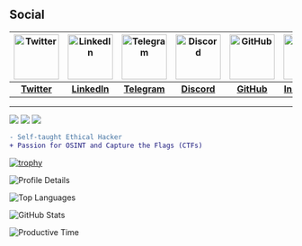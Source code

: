 


## Social
| <img src="https://freepnglogo.com/images/all_img/1691832708new-twitter-x-logo-white.png" alt="Twitter" width="80"/>  |  <img src="https://cdn-icons-png.flaticon.com/512/174/174857.png" alt="LinkedIn" width="80"/>  |  <img src="https://upload.wikimedia.org/wikipedia/commons/thumb/8/82/Telegram_logo.svg/2048px-Telegram_logo.svg.png" alt="Telegram" width="80"/>  |  <img src="https://static-00.iconduck.com/assets.00/discord-icon-2048x2048-nnt62s2u.png" alt="Discord" width="80"/>  |  <img src="https://cdn-icons-png.flaticon.com/512/25/25231.png" alt="GitHub" width="80"/>  |  <img src="https://upload.wikimedia.org/wikipedia/commons/thumb/a/a5/Instagram_icon.png/2048px-Instagram_icon.png" alt="Instagram" width="80"/>  |  <img src="https://pbs.twimg.com/profile_images/1817514341253750784/GUG-m485_400x400.jpg" alt="Blog" width="80"/>  |
| :-----------------------------------------------------------------------------------------------------------------: | :-----------------------------------------------------------------------------------------: | :------------------------------------------------------------------------------------------------------------------------------------------: | :------------------------------------------------------------------------------------------------------------------------------------------------: | :---------------------------------------------------------------------------------------------------------: | :-------------------------------------------------------------------------------------------------------------------: | :-------------------------------------------------------------------------------------------------------------------: |
| [**Twitter**](https://x.com/f141ne0)  |  [**LinkedIn**](https://www.linkedin.com/in/nijithwilson/)  |  [**Telegram**](https://t.me/project_entity)  |  [**Discord**](https://discord.gg/YSBfz3JnNE)  |  [**GitHub**](https://github.com/f141ne0)  |  [**Instagram**](https://instagram.com/ig.ne0)  |  [**Blog**](https://neospl0it.github.io/)  |
---


  ![](https://komarev.com/ghpvc/?username=f141ne0&color=6aa6f8)
  <img  src="https://custom-icon-badges.herokuapp.com/chrome-web-store/rating/ogffaloegjglncjfehdfplabnoondfjo?logo=thumbsup&logoColor=white"/></a>
  <img  src="https://custom-icon-badges.herokuapp.com/badge/dynamic/json?logo=graph&logoColor=fff&color=blue&label=total%20contributions&query=%24.totalContributions&url=https%3A%2F%2Fgithub-readme-streak-stats.herokuapp.com%2F%3Fuser%3Df141ne0%26type%3Djson"/></a>
 <br>

```diff
- Self-taught Ethical Hacker
+ Passion for OSINT and Capture the Flags (CTFs)

```

 [![trophy](https://github-profile-trophy.vercel.app/?username=neospl0it&theme=onedark)](https://github.com/ryo-ma/github-profile-trophy)

 ![Profile Details](http://github-profile-summary-cards.vercel.app/api/cards/profile-details?username=neospl0it&theme=2077)

 ![Top Languages](http://github-profile-summary-cards.vercel.app/api/cards/repos-per-language?username=neospl0it&theme=2077)

![GitHub Stats](http://github-profile-summary-cards.vercel.app/api/cards/stats?username=neospl0it&theme=2077)

![Productive Time](http://github-profile-summary-cards.vercel.app/api/cards/productive-time?username=neospl0it&theme=2077&utcOffset=8)




